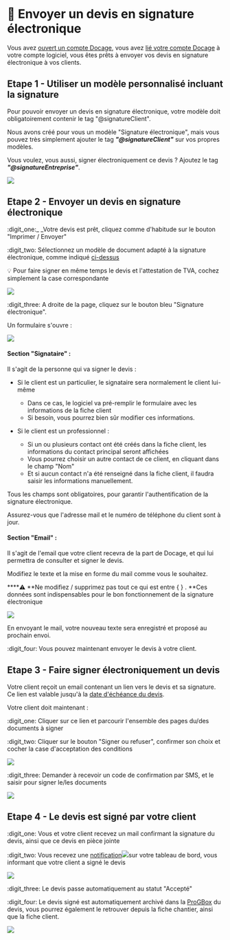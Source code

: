 # 📎 Envoyer un devis en signature électronique

Vous avez [ouvert un compte Docage](./#creez-un-compte-docage), vous avez [lié votre compte Docage](./#liez-docage-a-votre-compte-entreprise) à votre compte logiciel, vous êtes prêts à envoyer vos devis en signature électronique à vos clients.



## Etape 1 - Utiliser un modèle personnalisé incluant la signature

Pour pouvoir envoyer un devis en signature électronique, votre modèle doit obligatoirement contenir le tag "@signatureClient".

Nous avons créé pour vous un modèle "Signature électronique", mais vous pouvez très simplement ajouter le tag _**"@signatureClient"**_ sur vos propres modèles.

Vous voulez, vous aussi, signer électroniquement ce devis ? Ajoutez le tag _**"@signatureEntreprise"**_.

![](../../.gitbook/assets/screenshot-136d-.png)



## Etape 2 - Envoyer un devis en signature électronique



:digit\_one:_ _Votre devis est prêt, cliquez comme d'habitude sur le bouton "Imprimer / Envoyer"

:digit\_two: Sélectionnez un modèle de document adapté à la signature électronique, comme indiqué [ci-dessus](envoyer-un-devis-en-signature-electronique.md#utiliser-un-modele-personnalise-incluant-la-signature)

:bulb: Pour faire signer en même temps le devis et l'attestation de TVA, cochez simplement la case correspondante

![](../../.gitbook/assets/screenshot-51-.png)

:digit\_three: A droite de la page, cliquez sur le bouton bleu "Signature électronique".

Un formulaire s'ouvre :

![](../../.gitbook/assets/screenshot-124a-.png)

#### Section "Signataire" :

Il s'agit de la personne qui va signer le devis :

* Si le client est un particulier, le signataire sera normalement le client lui-même
  * Dans ce cas, le logiciel va pré-remplir le formulaire avec les informations de la fiche client
  *   Si besoin, vous pourrez bien sûr modifier ces informations.


* Si le client est un professionnel :
  * Si un ou plusieurs contact ont été créés dans la fiche client, les informations du contact principal seront affichées
  * Vous pourrez choisir un autre contact de ce client, en cliquant dans le champ "Nom"
  *   Et si aucun contact n'a été renseigné dans la fiche client, il faudra saisir les informations manuellement.



Tous les champs sont obligatoires, pour garantir l'authentification de la signature électronique.

Assurez-vous que l'adresse mail et le numéro de téléphone du client sont à jour.



#### Section "Email" :

Il s'agit de l'email que votre client recevra de la part de Docage, et qui lui permettra de consulter et signer le devis.

Modifiez le texte et la mise en forme du mail comme vous le souhaitez.

****:warning: **Ne modifiez / supprimez pas tout ce qui est entre { } . **Ces données sont indispensables pour le bon fonctionnement de la signature électronique

![](../../.gitbook/assets/screenshot-123c-.png)

En envoyant le mail, votre nouveau texte sera enregistré et proposé au prochain envoi.



:digit\_four: Vous pouvez maintenant envoyer le devis à votre client.



## Etape 3 - Faire signer électroniquement un devis

Votre client reçoit un email contenant un lien vers le devis et sa signature. Ce lien est valable jusqu'à la [date d'échéance du devis](broken-reference).

Votre client doit maintenant :

:digit\_one: Cliquer sur ce lien et parcourir l'ensemble des pages du/des documents à signer

:digit\_two: Cliquer sur le bouton "Signer ou refuser", confirmer son choix et cocher la case d'acceptation des conditions

![](../../.gitbook/assets/screenshot-125a-.png)

:digit\_three: Demander à recevoir un code de confirmation par SMS, et le saisir pour signer le/les documents

![](../../.gitbook/assets/screenshot-126a-.png)

## Etape 4 - Le devis est signé par votre client

:digit\_one: Vous et votre client recevez un mail confirmant la signature du devis, ainsi que ce devis en pièce jointe

:digit\_two: Vous recevez une [notification](../../les-plus-du-logiciel/notifications.md#signature-electronique-validee-dun-devis-et-ou-dune-attestation-de-tva)![](../../.gitbook/assets/screenshot-127a-.png)sur votre tableau de bord, vous informant que votre client a signé le devis

![](../../.gitbook/assets/screenshot-133-.png)

:digit\_three: Le devis passe automatiquement au statut "Accepté"

:digit\_four: Le devis signé est automatiquement archivé dans la [ProGBox](../../les-plus-du-logiciel/progbox-archivage-de-documents.md#progbox-un-cloud-integre-pour-tous-vos-documents) du devis, vous pourrez également le retrouver depuis la fiche chantier, ainsi que la fiche client.

![](../../.gitbook/assets/capture-decran-du-2021-08-15-05-02-291.png)
